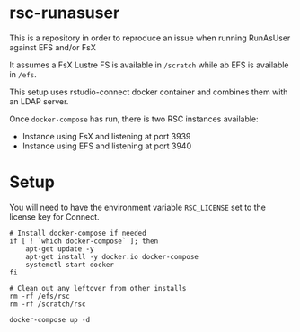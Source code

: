 # rsc-runasuser

This is a repository in order to reproduce an issue when running RunAsUser against EFS and/or FsX 

It assumes a FsX Lustre FS is available in `/scratch` while ab EFS is available in `/efs`.

This setup uses rstudio-connect docker container and combines them with an LDAP server.

Once `docker-compose` has run, there is two RSC instances available:
* Instance using FsX and listening at port 3939
* Instance using EFS and listening at port 3940

# Setup

You will need to have the environment variable `RSC_LICENSE` set to the license key for Connect.

```
# Install docker-compose if needed
if [ ! `which docker-compose` ]; then 
	apt-get update -y
	apt-get install -y docker.io docker-compose 
	systemctl start docker 
fi

# Clean out any leftover from other installs
rm -rf /efs/rsc
rm -rf /scratch/rsc

docker-compose up -d 
``` 
